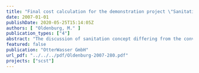 ```yaml
---
title: "Final cost calculation for the demonstration project \"Sanitation Concepts for Separate Treatment of Urine, Faeces and Greywater\" (SCST)"
date: 2007-01-01
publishDate: 2020-05-25T15:14:05Z
authors: [ "Oldenburg, M." ]
publication_types: ["4"]
abstract: "The discussion of sanitation concept differing from the conventional one, i.e. systems with one sewer system and a central wastewater treatment station, is an ongoing increasing process. These new sanitation concepts have the target of saving and reuse the water as well as the nutrients. The approach of being a more appropriate technology can be demonstrated by life cycle analysis (Peter-Fröhlich et al, 2007). Due to the lack of implementation and long time experiences detailed cost comparison are not available yet. First estimations have been done and have shown a tendency, but detailed investigations have been missing. The results of the SCST-project, which represents an experience of four years implementation and operation of a new sanitation concept, will be used for a cost comparison of different sanitation systems. It is obvious that the prerequisite for a successful implementation beside the technical applicability is the demonstration of the systems benefits. These new sanitation systems will receive only acceptance, when economical benefits or other significant benefits will support their introduction. Therefore studies of cost comparisons are necessary and an important issue."
featured: false
publication: "OtterWasser GmbH"
url_pdf: "../../../pdf/Oldenburg-2007-280.pdf"
projects: ["scst"]
---
```


